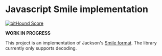 Javascript Smile implementation
===============================

[![bitHound Score](https://www.bithound.io/github/ngyewch/smile-js/badges/score.svg)](https://www.bithound.io/github/ngyewch/smile-js)

**WORK IN PROGRESS**

This project is an implementation of Jackson's [Smile format](http://wiki.fasterxml.com/SmileFormat). The library currently only supports decoding.

